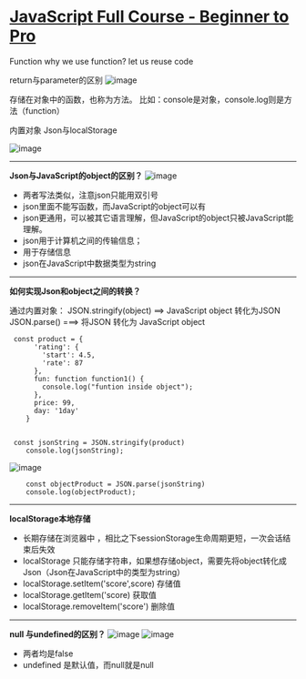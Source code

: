 # [JavaScript Full Course - Beginner to Pro](https://github.com/QiYongchuan/MyGitBlog/issues/81)

Function
why we use function?
let us reuse code

return与parameter的区别
![image](https://github.com/QiYongchuan/MyGitBlog/assets/105039020/0f4ec351-3a90-49d3-a059-3b29ad179989)


存储在对象中的函数，也称为方法。
比如：console是对象，console.log则是方法（function）

内置对象 Json与localStorage

![image](https://github.com/QiYongchuan/MyGitBlog/assets/105039020/0db54f33-2378-4d33-beb3-b4a20eda82ed)


---

**Json与JavaScript的object的区别？**
![image](https://github.com/QiYongchuan/MyGitBlog/assets/105039020/c716aacc-91aa-41d3-b827-17ceeaf16c48)

* 两者写法类似，注意json只能用双引号
* json里面不能写函数，而JavaScript的object可以有
* json更通用，可以被其它语言理解，但JavaScript的object只被JavaScript能理解。
* json用于计算机之间的传输信息；
* 用于存储信息
* json在JavaScript中数据类型为string

---

**如何实现Json和object之间的转换？**

通过内置对象：
JSON.stringify(object)   ==> JavaScript object 转化为JSON
JSON.parse()              ===>   将JSON    转化为  JavaScript object

```
 const product = {
      'rating': {
        'start': 4.5,
        'rate': 87
      },
      fun: function function1() {
        console.log("funtion inside object");
      },
      price: 99,
      day: '1day'
    }


 const jsonString = JSON.stringify(product)
    console.log(jsonString);
```
![image](https://github.com/QiYongchuan/MyGitBlog/assets/105039020/c3516188-bc7f-4405-bd36-b508717f630e)

```
    const objectProduct = JSON.parse(jsonString)
    console.log(objectProduct);
```

---

**localStorage本地存储**

* 长期存储在浏览器中 ，相比之下sessionStorage生命周期更短，一次会话结束后失效
* localStorage 只能存储字符串，如果想存储object，需要先将object转化成Json（Json在JavaScript中的类型为string）
* localStorage.setItem('score',score)  存储值
* localStorage.getItem('score)  获取值
* localStorage.removeItem('score')  删除值

---

 **null 与undefined的区别？**
![image](https://github.com/QiYongchuan/MyGitBlog/assets/105039020/a4a8efff-3c86-481d-9577-fe569ed11765)
![image](https://github.com/QiYongchuan/MyGitBlog/assets/105039020/74b0d106-61eb-4d2b-861e-82b49b917ea2)
* 两者均是false
* undefined 是默认值，而null就是null

